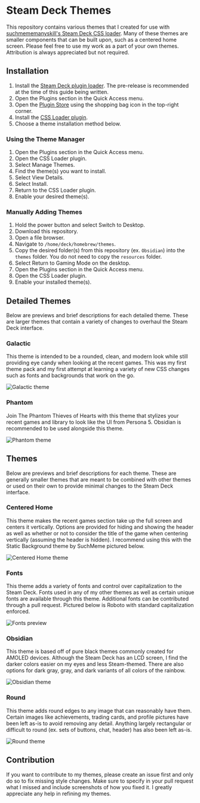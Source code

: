 # Steam Deck Themes

This repository contains various themes that I created for use with [suchmememanyskill's Steam Deck CSS loader](https://github.com/suchmememanyskill/SDH-CssLoader). Many of these themes are smaller components that can be built upon, such as a centered home screen. Please feel free to use my work as a part of your own themes. Attribution is always appreciated but not required.

## Installation

1. Install the [Steam Deck plugin loader](https://github.com/SteamDeckHomebrew/decky-loader). The pre-release is recommended at the time of this guide being written.
1. Open the Plugins section in the Quick Access menu.
1. Open the [Plugin Store](https://beta.deckbrew.xyz/) using the shopping bag icon in the top-right corner.
1. Install the [CSS Loader plugin](https://github.com/suchmememanyskill/SDH-CssLoader).
1. Choose a theme installation method below.

### Using the Theme Manager

1. Open the Plugins section in the Quick Access menu.
1. Open the CSS Loader plugin.
1. Select Manage Themes.
1. Find the theme(s) you want to install.
1. Select View Details.
1. Select Install.
1. Return to the CSS Loader plugin.
1. Enable your desired theme(s).

### Manually Adding Themes

1. Hold the power button and select Switch to Desktop.
1. Download this repository.
1. Open a file browser.
1. Navigate to `/home/deck/homebrew/themes`.
1. Copy the desired folder(s) from this repository (ex. `Obsidian`) into the `themes` folder. You do not need to copy the `resources` folder.
1. Select Return to Gaming Mode on the desktop.
1. Open the Plugins section in the Quick Access menu.
1. Open the CSS Loader plugin.
1. Enable your installed theme(s).

## Detailed Themes

Below are previews and brief descriptions for each detailed theme. These are larger themes that contain a variety of changes to overhaul the Steam Deck interface.

### Galactic

This theme is intended to be a rounded, clean, and modern look while still providing eye candy when looking at the recent games. This was my first theme pack and my
first attempt at learning a variety of new CSS changes such as fonts and backgrounds that work on the go.

![Galactic theme](./resources/images/readme/galactic.jpg)

### Phantom

Join The Phantom Thieves of Hearts with this theme that stylizes your recent games and library to look like the UI from Persona 5. Obsidian is recommended to be used
alongside this theme.

![Phantom theme](./resources/images/readme/phantom.jpg)

## Themes

Below are previews and brief descriptions for each theme. These are generally smaller themes that are meant to be combined with other themes or used on their own to
provide minimal changes to the Steam Deck interface.

### Centered Home

This theme makes the recent games section take up the full screen and centers it vertically. Options are provided for hiding and showing the header as well as whether
or not to consider the title of the game when centering vertically (assuming the header is hidden). I recommend using this with the Static Background theme by SuchMeme
pictured below.

![Centered Home theme](./resources/images/readme/centered-home.jpg)

### Fonts

This theme adds a variety of fonts and control over capitalization to the Steam Deck. Fonts used in any of my other themes as well as certain unique fonts are available
through this theme. Additional fonts can be contributed through a pull request. Pictured below is Roboto with standard capitalization enforced.

![Fonts preview](./resources/images/readme/fonts.jpg)

### Obsidian

This theme is based off of pure black themes commonly created for AMOLED devices. Although the Steam Deck has an LCD screen, I find the darker colors easier on my eyes
and less Steam-themed. There are also options for dark gray, gray, and dark variants of all colors of the rainbow.

![Obsidian theme](./resources/images/readme/obsidian.png)

### Round

This theme adds round edges to any image that can reasonably have them. Certain images like achievements, trading cards, and profile pictures have been left as-is to
avoid removing any detail. Anything largely rectangular or difficult to round (ex. sets of buttons, chat, header) has also been left as-is.

![Round theme](./resources/images/readme/round.jpg)

## Contribution

If you want to contribute to my themes, please create an issue first and only do so to fix missing style changes. Make sure to specify in your pull request what I
missed and include screenshots of how you fixed it. I greatly appreciate any help in refining my themes.
